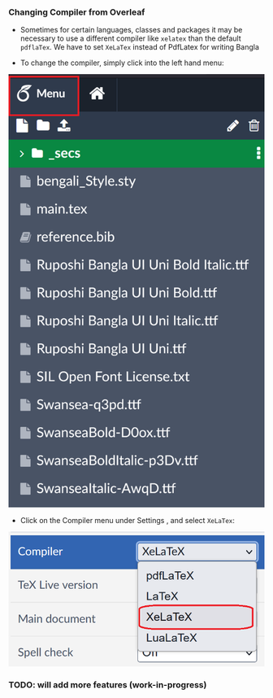 ### Changing Compiler from Overleaf

- Sometimes for certain languages, classes and packages it may be necessary to use a different compiler like `xelatex` than the default `pdflaTex`. We have to set `XeLaTex` instead of PdfLatex for writing Bangla

- To change the compiler, simply click into the left hand menu: 

![](null.png)

- Click on the Compiler menu under Settings , and select `XeLaTex`: 

![](first.png)

### TODO: will add more features (work-in-progress)